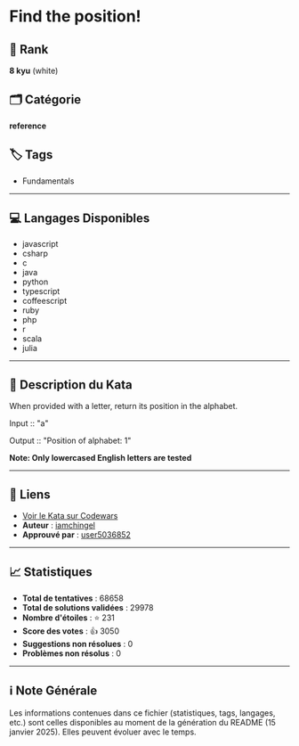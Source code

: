 # Find the position!

## 🏅 Rank
**8 kyu** (white)

## 🗂️ Catégorie
**reference**

## 🏷️ Tags
- Fundamentals

---

## 💻 Langages Disponibles
- javascript
- csharp
- c
- java
- python
- typescript
- coffeescript
- ruby
- php
- r
- scala
- julia

---

## 📜 Description du Kata

When provided with a letter, return its position in the alphabet.

Input :: "a"

Output :: "Position of alphabet: 1"


**Note: Only lowercased English letters are tested**


---

## 🔗 Liens
- [Voir le Kata sur Codewars](https://www.codewars.com/kata/5808e2006b65bff35500008f)
- **Auteur** : [iamchingel](https://www.codewars.com/users/iamchingel)
- **Approuvé par** : [user5036852](https://www.codewars.com/users/user5036852)

---

## 📈 Statistiques
- **Total de tentatives** : 68658
- **Total de solutions validées** : 29978
- **Nombre d'étoiles** : ⭐ 231
- **Score des votes** : 👍 3050
- **Suggestions non résolues** : 0
- **Problèmes non résolus** : 0

---

## ℹ️ Note Générale
Les informations contenues dans ce fichier (statistiques, tags, langages, etc.) sont celles disponibles au moment de la génération du README (15 janvier 2025). Elles peuvent évoluer avec le temps.
